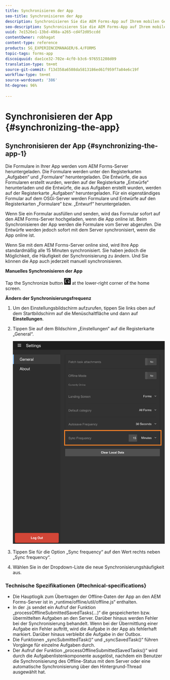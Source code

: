 ```yaml
---
title: Synchronisieren der App
seo-title: Synchronisieren der App
description: Synchronisieren Sie die AEM Forms-App auf Ihrem mobilen Gerät mit dem AEM Forms-Server.
seo-description: Synchronisieren Sie die AEM Forms-App auf Ihrem mobilen Gerät mit dem AEM Forms-Server.
uuid: 7e1526e1-13bd-498a-a265-cd4f2d05ccdd
contentOwner: robhagat
content-type: reference
products: SG_EXPERIENCEMANAGER/6.4/FORMS
topic-tags: forms-app
discoiquuid: dae1ce32-702e-4cf0-b3c6-976551208d09
translation-type: tm+mt
source-git-commit: f13d358a6508da5813186ed61f959f7a84e6c19f
workflow-type: tm+mt
source-wordcount: '386'
ht-degree: 96%

---
```



# Synchronisieren der App {#synchronizing-the-app}

## Synchronisieren der App {#synchronizing-the-app-1}

Die Formulare in Ihrer App werden vom AEM Forms-Server heruntergeladen. Die Formulare werden unter den Registerkarten „Aufgaben“ und „Formulare“ heruntergeladen. Die Entwürfe, die aus Formularen erstellt wurden, werden auf der Registerkarte „Entwürfe“ herunterladen und die Entwürfe, die aus Aufgaben erstellt wurden, werden auf der Registerkarte „Aufgaben“ heruntergeladen. Für ein eigenständiges Formular auf dem OSGi-Server werden Formulare und Entwürfe auf den Registerkarten „Formulare“ bzw. „Entwurf“ heruntergeladen.

Wenn Sie ein Formular ausfüllen und senden, wird das Formular sofort auf den AEM Forms-Server hochgeladen, wenn die App online ist. Beim Synchronisieren der App werden die Formulare vom Server abgerufen. Die Entwürfe werden jedoch sofort mit dem Server synchronisiert, wenn die App online ist.

Wenn Sie mit dem AEM Forms-Server online sind, wird Ihre App standardmäßig alle 15 Minuten synchronisiert. Sie haben jedoch die Möglichkeit, die Häufigkeit der Synchronisierung zu ändern. Und Sie können die App auch jederzeit manuell synchronisieren.

**Manuelles Synchronisieren der App**

Tap the Synchronize button ![sync-app](assets/sync-app.png) at the lower-right corner of the home screen.

**Ändern der Synchronisierungsfrequenz**

1. Um den Einstellungsbildschirm aufzurufen, tippen Sie links oben auf dem Startbildschirm auf die Menüschaltfläche und dann auf **Einstellungen**.
1. Tippen Sie auf dem Bildschirm „Einstellungen“ auf die Registerkarte „General“.

   ![Einstellung der Synchronisierungsfrequenz im Fenster „Allgemeine Einstellungen“](assets/gen-settings-1.png)

1. Tippen Sie für die Option „Sync frequency“ auf den Wert rechts neben „Sync frequency“. 
1. Wählen Sie in der Dropdown-Liste die neue Synchronisierungshäufigkeit aus.

### Technische Spezifikationen {#technical-specifications}

* Die Hauptlogik zum Übertragen der Offline-Daten der App an den AEM Forms-Server ist in „runtime/offline/util/offline.js“ enthalten.
* In der .js sendet ein Aufruf der Funktion „processOfflineSubmittedSavedTasks(...)“ die gespeicherten bzw. übermittelten Aufgaben an den Server. Darüber hinaus werden Fehler bei der Synchronisierung behandelt. Wenn bei der Übermittlung einer Aufgabe ein Fehler auftritt, wird die Aufgabe in der App als fehlerhaft markiert. Darüber hinaus verbleibt die Aufgabe in der Outbox.
* Die Funktionen „syncSubmittedTask()“ und „syncSavedTask()“ führen Vorgänge für einzelne Aufgaben durch.
* Der Aufruf der Funktion „processOfflineSubmittedSavedTasks()“ wird durch die Aufgabenlistenkomponente ausgelöst, nachdem ein Benutzer die Synchronisierung des Offline-Status mit dem Server oder eine automatische Synchronisierung über den Hintergrund-Thread ausgewählt hat.

